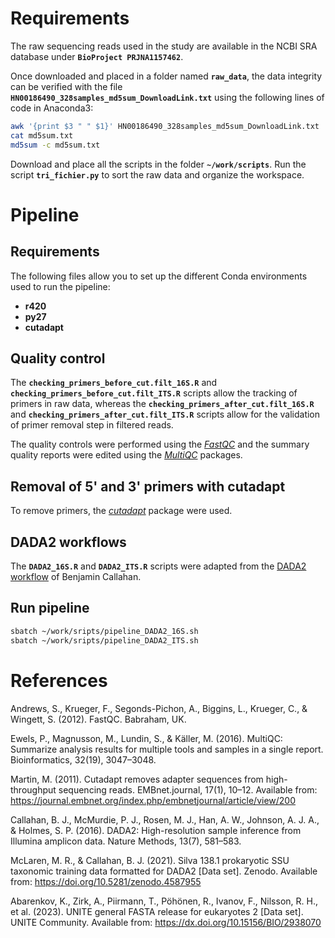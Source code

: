 # Requirements
The raw sequencing reads used in the study are available in the NCBI SRA database under **`BioProject PRJNA1157462`**.

Once downloaded and placed in a folder named **`raw_data`**, the data integrity can be verified with the file **`HN00186490_328samples_md5sum_DownloadLink.txt`** using the following lines of code in Anaconda3:
```bash
awk '{print $3 " " $1}' HN00186490_328samples_md5sum_DownloadLink.txt | grep -v File > md5sum.txt
cat md5sum.txt
md5sum -c md5sum.txt
```
Download and place all the scripts in the folder **`~/work/scripts`**. Run the script **`tri_fichier.py`** to sort the raw data and organize the workspace.

# Pipeline
## Requirements
The following files allow you to set up the different Conda environments used to run the pipeline:
- **r420**
- **py27**
- **cutadapt**

## Quality control
The **`checking_primers_before_cut.filt_16S.R`** and **`checking_primers_before_cut.filt_ITS.R`** scripts allow the tracking of primers in raw data, whereas the **`checking_primers_after_cut.filt_16S.R`** and **`checking_primers_after_cut.filt_ITS.R`** scripts allow for the validation of primer removal step in filtered reads.

The quality controls were performed using the *[FastQC](https://www.bioinformatics.babraham.ac.uk/projects/fastqc/ "A quality control tool for high throughput sequence data")* and the summary quality reports were edited using the *[MultiQC](https://seqera.io/multiqc/ "MultiQC: summarize analysis results for multiple tools and samples in a single report")* packages.

## Removal of 5' and 3' primers with cutadapt
To remove primers, the *[cutadapt](https://cutadapt.readthedocs.io/en/stable/index.html "Cutadapt removes adapter sequences from high-throughput sequencing reads")* package were used.

## DADA2 workflows
The **`DADA2_16S.R`** and **`DADA2_ITS.R`** scripts were adapted from the [DADA2 workflow](https://benjjneb.github.io/dada2/index.html "DADA2: Fast and accurate sample inference from amplicon data with single-nucleotide resolution") of Benjamin Callahan.

## Run pipeline

```bash
sbatch ~/work/sripts/pipeline_DADA2_16S.sh
sbatch ~/work/sripts/pipeline_DADA2_ITS.sh
```
# References
Andrews, S., Krueger, F., Segonds-Pichon, A., Biggins, L., Krueger, C., & Wingett, S. (2012). FastQC. Babraham, UK.

Ewels, P., Magnusson, M., Lundin, S., & Käller, M. (2016). MultiQC: Summarize analysis results for multiple tools and samples in a single report. Bioinformatics, 32(19), 3047–3048.

Martin, M. (2011). Cutadapt removes adapter sequences from high-throughput sequencing reads. EMBnet.journal, 17(1), 10–12. Available from: https://journal.embnet.org/index.php/embnetjournal/article/view/200

Callahan, B. J., McMurdie, P. J., Rosen, M. J., Han, A. W., Johnson, A. J. A., & Holmes, S. P. (2016). DADA2: High-resolution sample inference from Illumina amplicon data. Nature Methods, 13(7), 581–583.

McLaren, M. R., & Callahan, B. J. (2021). Silva 138.1 prokaryotic SSU taxonomic training data formatted for DADA2 [Data set]. Zenodo. Available from: https://doi.org/10.5281/zenodo.4587955

Abarenkov, K., Zirk, A., Piirmann, T., Pöhönen, R., Ivanov, F., Nilsson, R. H., et al. (2023). UNITE general FASTA release for eukaryotes 2 [Data set]. UNITE Community. Available from: https://dx.doi.org/10.15156/BIO/2938070
